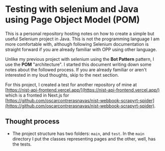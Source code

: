 # Testing with selenium and Java using Page Object Model (POM)

This is a personal repository hosting notes on how to create a simple but useful Selenium project in Java. This is not the programming language I am more comfortable with, although following Selenium documentation is straight forward if you are already familiar with OPP using other language. 

Unlike my previous project with selenium using the **Bot Pattern** pattern, I use the **POM** "architecture". I started this document writing down some notes about the followed process. If you are already familiar or aren't interested in my loud thoughts, skip to the next section.

For this project, I created a test for another repository of mine at [https://nist-api-frontend.vercel.app/](https://nist-api-frontend.vercel.app/) which is a fronted in Next.js for [https://github.com/oscarcontrerasnavas/nist-webbook-scrapyrt-spider](https://github.com/oscarcontrerasnavas/nist-webbook-scrapyrt-spider).

## Thought process

- The project structure has two folders: `main`, and `test`. In the `main` directory I put the classes representing pages and the other, well, has the tests.
